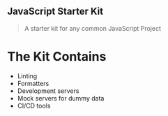 ## JavaScript Starter Kit
> A starter kit for any common JavaScript Project

# The Kit Contains
 * Linting
 * Formatters
 * Development servers
 * Mock servers for dummy data
 * CI/CD tools
 
